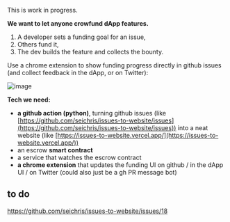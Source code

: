 This is work in progress.

**We want to let anyone crowfund dApp features.**

1. A developer sets a funding goal for an issue,
2. Others fund it,
3. The dev builds the feature and collects the bounty.

Use a chrome extension to show funding progress directly in github issues (and collect feedback in the dApp, or on Twitter):

![image](https://i.imgur.com/5bVkDLq.jpg)

**Tech we need:**

- **a github action (python)**, turning github issues (like [https://github.com/seichris/issues-to-website/issues](https://github.com/seichris/issues-to-website/issues)) into a neat website (like [https://issues-to-website.vercel.app/](https://issues-to-website.vercel.app/))
- an escrow **smart contract**
- a service that watches the escrow contract
- **a chrome extension** that updates the funding UI on github / in the dApp UI / on Twitter (could also just be a gh PR message bot)

## to do

https://github.com/seichris/issues-to-website/issues/18

